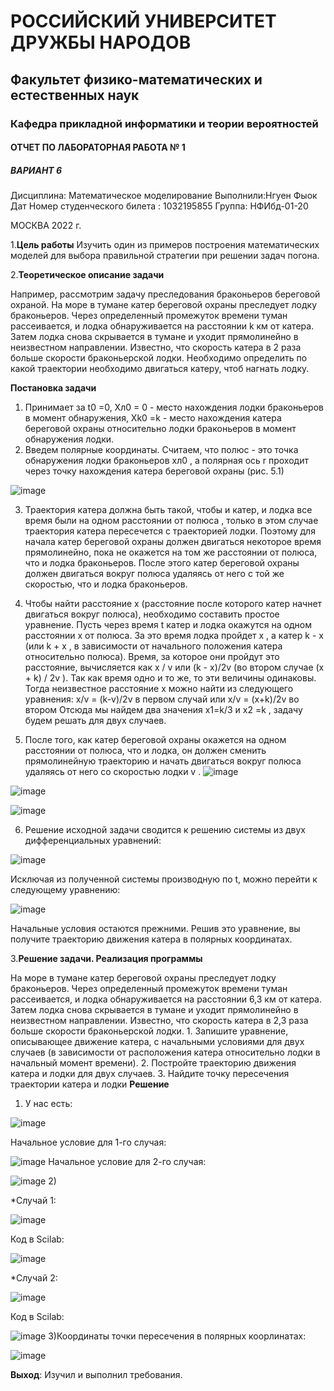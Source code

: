 # РОССИЙСКИЙ УНИВЕРСИТЕТ ДРУЖБЫ НАРОДОВ
## Факультет физико-математических и естественных наук
### Кафедра прикладной информатики и теории вероятностей
#### ОТЧЕТ ПО ЛАБОРАТОРНАЯ РАБОТА № 1
##### ВАРИАНТ 6
Дисциплина: Математическое моделирование
Выполнили:Нгуен Фыок Дат
Номер студенческого билета : 1032195855
Группа: НФИбд-01-20






МОСКВА
2022 г.


1.**Цель работы**
Изучить один из примеров построения математических моделей для выбора правильной стратегии при решении задач погона.

2.**Теоретическое описание задачи**

Например, рассмотрим задачу преследования браконьеров береговой охраной. На море в тумане катер береговой охраны преследует лодку браконьеров. Через определенный промежуток времени туман рассеивается, и лодка обнаруживается на расстоянии k км от катера. Затем лодка снова скрывается в тумане и уходит прямолинейно в неизвестном направлении. Известно, что скорость катера в 2 раза больше скорости браконьерской лодки. Необходимо определить по какой траектории необходимо двигаться катеру, чтоб нагнать лодку. 


**Постановка задачи**

1.	Принимает за t0 =0,  Хл0  = 0 - место нахождения лодки браконьеров в момент обнаружения, Хk0  =k - место нахождения катера береговой охраны относительно лодки браконьеров в момент обнаружения лодки.
2.	Введем полярные координаты. Считаем, что полюс - это точка обнаружения лодки браконьеров xл0 , а полярная ось r проходит через точку нахождения катера береговой охраны (рис. 5.1)
	
![image](https://user-images.githubusercontent.com/83130956/217951268-b6d7e176-297f-4764-abed-0141a820ab63.png)

3.	Траектория катера должна быть такой, чтобы и катер, и лодка все время были на одном расстоянии от полюса  , только в этом случае траектория катера пересечется с траекторией лодки.
Поэтому для начала катер береговой охраны должен двигаться некоторое время прямолинейно, пока не окажется на том же расстоянии от полюса, что и лодка браконьеров. После этого катер береговой охраны должен двигаться вокруг полюса удаляясь от него с той же скоростью, что и лодка браконьеров.

4.	Чтобы найти расстояние x   (расстояние после которого катер начнет
двигаться вокруг полюса), необходимо составить простое уравнение. Пусть через время t катер и лодка окажутся на одном расстоянии x от полюса. За это время лодка пройдет x , а катер k - x (или k + x , в зависимости от начального положения катера относительно полюса). Время, за которое они пройдут это расстояние, вычисляется как x / v или (k - x)/2v
(во втором случае (x + k) / 2v ). Так как время одно и то же, то эти величины одинаковы.
 Тогда неизвестное расстояние x можно найти из следующего уравнения:
    x/v = (k-v)/2v в первом случай или x/v = (x+k)/2v во втором
Отсюда мы найдем два значения   x1=k/3  и x2  =k , задачу будем решать для двух случаев.

5.	После того, как катер береговой охраны окажется на одном расстоянии от полюса, что и лодка, он должен сменить прямолинейную траекторию и начать двигаться вокруг полюса удаляясь от него со скоростью лодки v .
![image](https://user-images.githubusercontent.com/83130956/217952352-2ad6ea76-3c17-4123-b9d6-c4d91f61656f.png)

![image](https://user-images.githubusercontent.com/83130956/217952441-7de334f1-96e6-46df-b0e2-93f09aeaf517.png)

![image](https://user-images.githubusercontent.com/83130956/217952472-aaf412eb-3f4b-4945-a5d7-c826159563b2.png)

6. Решение	исходной	задачи	сводится	к	решению	системы	из	двух дифференциальных уравнений:

![image](https://user-images.githubusercontent.com/83130956/217952558-2f9b0ae7-d713-404d-b0ee-dcda4cb9b433.png)

Исключая из полученной системы производную по t, можно перейти к следующему уравнению:

![image](https://user-images.githubusercontent.com/83130956/217908677-9408c680-fd71-4ff7-b384-43500b403034.png)

Начальные условия остаются прежними. Решив это уравнение, вы получите траекторию движения катера в полярных координатах.

3.**Решение задачи. Реализация программы**

На море в тумане катер береговой охраны преследует лодку браконьеров. Через определенный промежуток времени туман рассеивается, и лодка обнаруживается на расстоянии 6,3 км от катера. Затем лодка снова скрывается в тумане и уходит прямолинейно в неизвестном направлении. Известно, что скорость катера в 2,3 раза больше скорости браконьерской лодки. 
    1. Запишите уравнение, описывающее движение катера, с начальными условиями для двух случаев (в зависимости от расположения катера относительно лодки в начальный момент времени). 
    2. Постройте траекторию движения катера и лодки для двух случаев. 
    3. Найдите точку пересечения траектории катера и лодки
**Решение**

1) У нас есть:

![image](https://user-images.githubusercontent.com/83130956/217908677-9408c680-fd71-4ff7-b384-43500b403034.png)

Начальное условие для 1-го случая:

![image](https://user-images.githubusercontent.com/83130956/217909132-dfef49fe-bc3f-41e8-ba50-3c05b060d9f6.png)
Начальное условие для 2-го случая:

![image](https://user-images.githubusercontent.com/83130956/217909282-908424ab-61a3-4098-a3ec-b06d52056fc6.png)
2) 

*Случай 1:

![image](https://user-images.githubusercontent.com/83130956/217909437-1b82fe79-4626-440f-919b-6a7722d567a0.png)

Код в Scilab:

![image](https://user-images.githubusercontent.com/83130956/217909524-5b7fabb2-0944-4704-9fcc-76ae4ad362aa.png)

*Случай 2:

![image](https://user-images.githubusercontent.com/83130956/217909598-5b6b9f44-e7ae-4e4c-bcc4-260a388beaad.png)

Код в Scilab:

![image](https://user-images.githubusercontent.com/83130956/217909674-204f211b-cee5-414f-8bed-802023216760.png)
3)Координаты точки пересечения в полярных коорлинатах:

![image](https://user-images.githubusercontent.com/83130956/217909975-092b2d2c-ad4b-4087-a25e-ef6d641f63a1.png)

**Выход**: Изучил и выполнил требования.